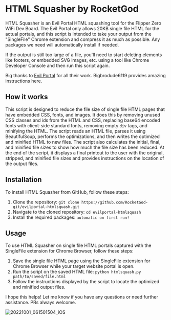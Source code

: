 # HTML Squasher by RocketGod

HTML Squasher is an Evil Portal HTML squashing tool for the Flipper Zero WiFi Dev Board. The Evil Portal only allows 20KB single file HTML for the actual portals, and this script is intended to take your output from the "SingleFile" Chrome extension and compress it as much as possible. Any packages we need will automatically install if needed. 

If the output is still too large of a file, you'll need to start deleting elements like footers, or embedded SVG images, etc. using a tool like Chrome Developer Console and then run this script again.

Big thanks to [Evil Portal](https://github.com/bigbrodude6119/flipper-zero-evil-portal) for all their work. 
Bigbrodude6119 provides amazing instructions here.

## How it works

This script is designed to reduce the file size of single file HTML pages that have embedded CSS, fonts, and images. It does this by removing unused CSS classes and ids from the HTML and CSS, replacing base64 encoded fonts with client-side standard fonts, removing empty `div` tags, and minifying the HTML. The script reads an HTML file, parses it using BeautifulSoup, performs the optimizations, and then writes the optimized and minified HTML to new files. The script also calculates the initial, final, and minified file sizes to show how much the file size has been reduced. At the end of the script, it displays a final printout to the user with the original, stripped, and minified file sizes and provides instructions on the location of the output files.

## Installation

To install HTML Squasher from GitHub, follow these steps:

1. Clone the repository: `git clone https://github.com/RocketGod-git/evilportal-htmlsquash.git`
2. Navigate to the cloned repository: `cd evilportal-htmlsquash`
3. Install the required packages: `automatic on first run!`

## Usage

To use HTML Squasher on single file HTML portals captured with the SingleFile extension for Chrome Browser, follow these steps:

1. Save the single file HTML page using the SingleFile extension for Chrome Browser while your target website portal is open.
2. Run the script on the saved HTML file: `python htmlsquash.py path/to/saved/file.html`
3. Follow the instructions displayed by the script to locate the optimized and minified output files.

I hope this helps! Let me know if you have any questions or need further assistance. PRs always welcome.

![20221001_061501504_iOS](https://github.com/RocketGod-git/evilportal-htmlsquash/assets/57732082/84fd68fc-10d8-4e89-9d26-57c6f82656d7)
